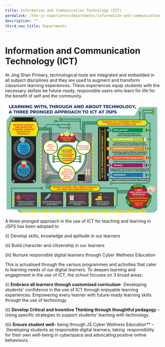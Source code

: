 ```yaml
---
title: Information and Communication Technology (ICT)
permalink: /the-js-experience/departments/information-and-communication-technology-ict/
description: ""
third_nav_title: Departments
---
```

# **Information and Communication Technology (ICT)**

At Jing Shan Primary, technological tools are integrated and embedded in all subject disciplines and they are used to augment and transform  
classroom learning experiences. These experiences equip students with the necessary skillsto be future-ready, responsible users who learn for life for the benefit of self and the community.

![](/images/Inrographic%20ICT%20260520.jpg)

A three-pronged approach in the use of ICT for teaching and learning in JSPS has been adopted to

(i) Develop skills, knowledge and aptitude in our learners

(ii) Build character and citizenship in our learners

(iii) Nurture responsible digital learners through Cyber Wellness Education

This is actualised through the various programmes and activities that cater to learning needs of our digital learners. To deepen learning and engagement in the use of ICT, the school focuses on 3 broad areas: 

(i) **Embrace all learners through customised curriculum**\- Developing students' confidence in the use of ICT through enjoyable learning experiences. Empowering every learner with future-ready learning skills through the use of technology.

(ii) **Develop Critical and Inventive Thinking through thoughtful pedagogy** – Using specific strategies to support students’ learning with technology.

(iii) **Ensure student well-** being through JS Cyber Wellness Education** – Developing students as responsible digital learners; taking  responsibility for their own well-being in cyberspace and advocating positive online behaviours.